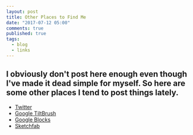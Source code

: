 ```yaml
---
layout: post
title: Other Places to Find Me
date: "2017-07-12 05:00"
comments: true
published: true
tags:
  - blog
  - links
---
```

I obviously don't post here enough even though I've made it dead simple for myself.
So here are some other places I tend to post things lately.
---
* [Twitter](https://twitter.com/sirkitree)
* [Google TiltBrush](https://vr.google.com/sketches/user/3dVB0GT8oMI)
* [Google Blocks](https://vr.google.com/objects/user/3dVB0GT8oMI)
* [Sketchfab](https://sketchfab.com/sirkitree)
